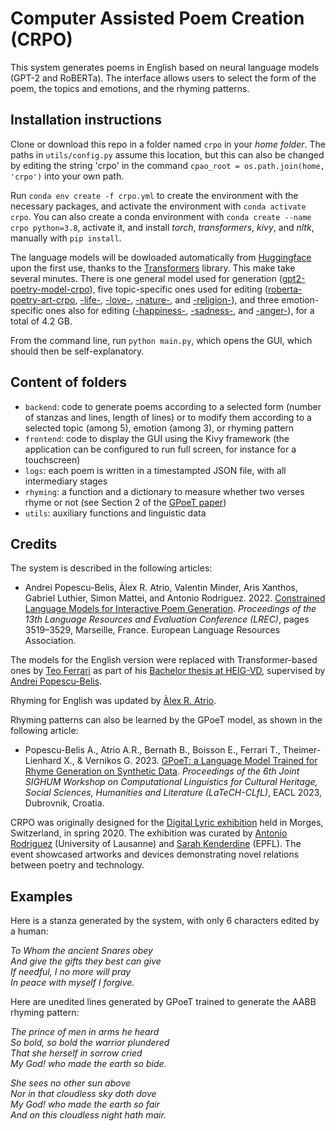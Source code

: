 # Computer Assisted Poem Creation (CRPO)

This system generates poems in English based on neural language models (GPT-2 and RoBERTa).  The interface allows users to select the form of the poem, the topics and emotions, and the rhyming patterns.

## Installation instructions

Clone or download this repo in a folder named `crpo` in your *home folder*.  The paths in `utils/config.py` assume this location, but this can also be changed by editing the string 'crpo' in the command `cpao_root = os.path.join(home, 'crpo')` into your own path.

Run `conda env create -f crpo.yml` to create the environment with the necessary packages, and activate the environment with `conda activate crpo`.  You can also create a conda environment with `conda create --name crpo python=3.8`, activate it, and install *torch*, *transformers*, *kivy*, and *nltk*, manually with `pip install`.

The language models will be dowloaded automatically from [Huggingface](https://huggingface.co/models) upon the first use, thanks to the [Transformers](https://huggingface.co/docs/transformers/index) library.  This make take several minutes.  There is one general model used for generation ([gpt2-poetry-model-crpo](https://huggingface.co/andreipb/gpt2-poetry-model-crpo)), five topic-specific ones used for editing ([roberta-poetry-art-crpo](https://huggingface.co/andreipb/roberta-poetry-art-crpo), [-life-](https://huggingface.co/andreipb/roberta-poetry-life-crpo), [-love-](https://huggingface.co/andreipb/roberta-poetry-love-crpo), [-nature-](https://huggingface.co/andreipb/roberta-poetry-nature-crpo), and [-religion-](https://huggingface.co/andreipb/roberta-poetry-religion-crpo)), and three emotion-specific ones also for editing ([-happiness-](https://huggingface.co/andreipb/roberta-poetry-happiness-crpo), [-sadness-](https://huggingface.co/andreipb/roberta-poetry-sadness-crpo), and [-anger-](https://huggingface.co/andreipb/roberta-poetry-anger-crpo)), for a total of 4.2 GB.

From the command line, run `python main.py`, which opens the GUI, which should then be self-explanatory.

## Content of folders
  - `backend`: code to generate poems according to a selected form (number of stanzas and lines, length of lines) or to modify them according to a selected topic (among 5), emotion (among 3), or rhyming pattern
  - `frontend`: code to display the GUI using the Kivy framework (the application can be configured to run full screen, for instance for a touchscreen)
  - `logs`: each poem is written in a timestampted JSON file, with all intermediary stages
  - `rhyming`: a function and a dictionary to measure whether two verses rhyme or not (see Section 2 of the [GPoeT paper](https://aclanthology.org/2023.latechclfl-1.2/))
  - `utils`: auxiliary functions and linguistic data

## Credits

The system is described in the following articles:

   - Andrei Popescu-Belis, Àlex R. Atrio, Valentin Minder, Aris Xanthos, Gabriel Luthier, Simon Mattei, and Antonio Rodriguez. 2022. [Constrained Language Models for Interactive Poem Generation](https://aclanthology.org/2022.lrec-1.377). *Proceedings of the 13th Language Resources and Evaluation Conference (LREC)*, pages 3519–3529, Marseille, France. European Language Resources Association.

The models for the English version were replaced with Transformer-based ones by [Teo Ferrari](https://www.linkedin.com/in/teo-ferrari-0a4009176/) as part of his [Bachelor thesis at HEIG-VD](https://gaps.heig-vd.ch/public/diplome/rapports.php?id=6763), supervised by [Andrei Popescu-Belis](http://iict-space.heig-vd.ch/apu/).  

Rhyming for English was updated by [Àlex R. Atrio](https://github.com/AlexRAtrio).  

Rhyming patterns can also be learned by the GPoeT model, as shown in the following article:

   - Popescu-Belis A., Atrio A.R., Bernath B., Boisson E., Ferrari T., Theimer-Lienhard X., & Vernikos G. 2023. [GPoeT: a Language Model Trained for Rhyme Generation on Synthetic Data](https://aclanthology.org/2023.latechclfl-1.2/). *Proceedings of the 6th Joint SIGHUM Workshop on Computational Linguistics for Cultural Heritage, Social Sciences, Humanities and Literature (LaTeCH-CLfL)*, EACL 2023, Dubrovnik, Croatia.

CRPO was originally designed for the [Digital Lyric exhibition](https://lyricalvalley.org/digital-lyric-exposition/) held in Morges, Switzerland, in spring 2020.  The exhibition was curated by [Antonio Rodriguez](https://www.unil.ch/fra/antoniorodriguez) (University of Lausanne) and [Sarah Kenderdine](https://people.epfl.ch/sarah.kenderdine) (EPFL).  The event showcased artworks and devices demonstrating novel relations between poetry and technology.

## Examples

Here is a stanza generated by the system, with only 6 characters edited by a human:

*To Whom the ancient Snares obey<br/>
And give the gifts they best can give<br/>
If needful, I no more will pray<br/>
In peace with myself I forgive.<br/>*

Here are unedited lines generated by GPoeT trained to generate the AABB rhyming pattern:

*The prince of men in arms he heard<br/>
So bold, so bold the warrior plundered<br/>
That she herself in sorrow cried<br/>
My God! who made the earth so bide.<br/>*

*She sees no other sun above<br/>
Nor in that cloudless sky doth dove<br/>
My God! who made the earth so fair<br/>
And on this cloudless night hath mair.<br/>*
